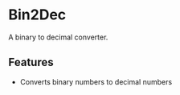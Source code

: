 # Bin2Dec

A binary to decimal converter.

## Features

- Converts binary numbers to decimal numbers
